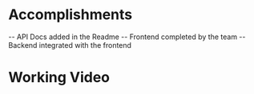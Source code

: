 # Accomplishments
-- API Docs added in the Readme
-- Frontend completed by the team
-- Backend integrated with the frontend


# Working Video

